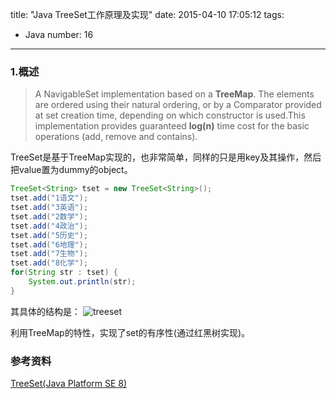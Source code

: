 title: "Java TreeSet工作原理及实现"
date: 2015-04-10 17:05:12
tags:
  - Java
number: 16
---

### 1.概述

> A NavigableSet implementation based on a **TreeMap**. The elements are ordered using their natural ordering, or by a Comparator provided at set creation time, depending on which constructor is used.This implementation provides guaranteed **log(n)** time cost for the basic operations (add, remove and contains).

TreeSet是基于TreeMap实现的，也非常简单，同样的只是用key及其操作，然后把value置为dummy的object。

``` java
TreeSet<String> tset = new TreeSet<String>();
tset.add("1语文");
tset.add("3英语");
tset.add("2数学");
tset.add("4政治");
tset.add("5历史");
tset.add("6地理");
tset.add("7生物");
tset.add("8化学");
for(String str : tset) {
    System.out.println(str);
}
```

其具体的结构是：
![treeset](https://cloud.githubusercontent.com/assets/1736354/7085286/d0b1658c-dfa7-11e4-972c-d1d07e5fadfd.png)

利用TreeMap的特性，实现了set的有序性(通过红黑树实现)。
### 参考资料

[TreeSet(Java Platform SE 8)](http://docs.oracle.com/javase/8/docs/api/java/util/TreeSet.html)
